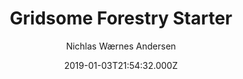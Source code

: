 ---
title: Gridsome Forestry Starter
github: https://github.com/itsnwa/gridsome-forestry-starter
demo: https://gridsome-forestry.netlify.app/
author: Nichlas Wærnes Andersen
ssg:
  - Gridsome
cms:
  - Forestry
date: 2019-01-03T21:54:32.000Z
description: Gridsome starter kit with Forestry (CMS)
draft: true
publish_date: '2019-01-03T21:54:32Z'
update_date: '2022-02-19T13:04:10Z'
github_star: 138
github_fork: 90
---